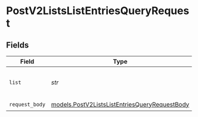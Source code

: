 # PostV2ListsListEntriesQueryRequest


## Fields

| Field                                                                                                | Type                                                                                                 | Required                                                                                             | Description                                                                                          | Example                                                                                              |
| ---------------------------------------------------------------------------------------------------- | ---------------------------------------------------------------------------------------------------- | ---------------------------------------------------------------------------------------------------- | ---------------------------------------------------------------------------------------------------- | ---------------------------------------------------------------------------------------------------- |
| `list`                                                                                               | *str*                                                                                                | :heavy_check_mark:                                                                                   | N/A                                                                                                  | 33ebdbe9-e529-47c9-b894-0ba25e9c15c0                                                                 |
| `request_body`                                                                                       | [models.PostV2ListsListEntriesQueryRequestBody](../models/postv2listslistentriesqueryrequestbody.md) | :heavy_check_mark:                                                                                   | N/A                                                                                                  |                                                                                                      |